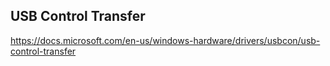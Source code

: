 
## USB Control Transfer
https://docs.microsoft.com/en-us/windows-hardware/drivers/usbcon/usb-control-transfer